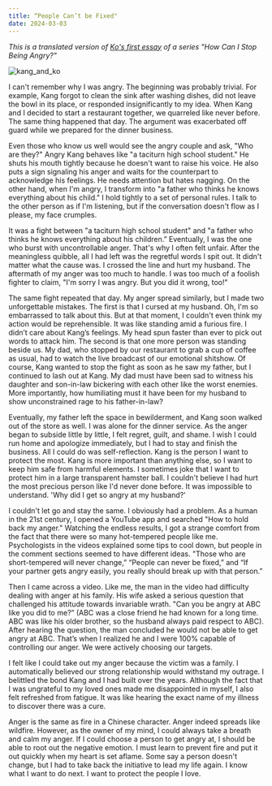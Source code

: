 ```yaml
---
title: “People Can’t be Fixed"
date: 2024-03-03
---
```

*This is a translated version of [Ko's first essay](https://jagunbae.com/anger-1/) of a series "How Can I Stop Being Angry?"*

![kang_and_ko](https://jagunbae.com/content/images/size/w2000/2024/02/----.webp)

I can't remember why I was angry. The beginning was probably trivial. For example, Kang forgot to clean the sink after washing dishes, did not leave the bowl in its place, or responded insignificantly to my idea. When Kang and I decided to start a restaurant together, we quarreled like never before. The same thing happened that day. The argument was exacerbated off guard while we prepared for the dinner business.

Even those who know us well would see the angry couple and ask, "Who are they?" Angry Kang behaves like "a taciturn high school student." He shuts his mouth tightly because he doesn't want to raise his voice. He also puts a sign signaling his anger and waits for the counterpart to acknowledge his feelings. He needs attention but hates nagging. On the other hand, when I'm angry, I transform into "a father who thinks he knows everything about his child." I hold tightly to a set of personal rules. I talk to the other person as if I'm listening, but if the conversation doesn't flow as I please, my face crumples.

It was a fight between "a taciturn high school student" and "a father who thinks he knows everything about his children.” Eventually, I was the one who burst with uncontrollable anger. That's why I often felt unfair. After the meaningless quibble, all I had left was the regretful words I spit out. It didn't matter what the cause was. I crossed the line and hurt my husband. The aftermath of my anger was too much to handle. I was too much of a foolish fighter to claim, "I'm sorry I was angry. But you did it wrong, too!"

The same fight repeated that day. My anger spread similarly, but I made two unforgettable mistakes. The first is that I cursed at my husband. Oh, I'm so embarrassed to talk about this. But at that moment, I couldn't even think my action would be reprehensible. It was like standing amid a furious fire. I didn’t care about Kang’s feelings. My head spun faster than ever to pick out words to attack him. The second is that one more person was standing beside us. My dad, who stopped by our restaurant to grab a cup of coffee as usual, had to watch the live broadcast of our emotional shitshow. Of course, Kang wanted to stop the fight as soon as he saw my father, but I continued to lash out at Kang. My dad must have been sad to witness his daughter and son-in-law bickering with each other like the worst enemies. More importantly, how humiliating must it have been for my husband to show unconstrained rage to his father-in-law?

Eventually, my father left the space in bewilderment, and Kang soon walked out of the store as well. I was alone for the dinner service. As the anger began to subside little by little, I felt regret, guilt, and shame. I wish I could run home and apologize immediately, but I had to stay and finish the business. All I could do was self-reflection. Kang is the person I want to protect the most. Kang is more important than anything else, so I want to keep him safe from harmful elements. I sometimes joke that I want to protect him in a large transparent hamster ball. I couldn't believe I had hurt the most precious person like I'd never done before. It was impossible to understand. 'Why did I get so angry at my husband?'

I couldn't let go and stay the same. I obviously had a problem. As a human in the 21st century, I opened a YouTube app and searched "How to hold back my anger." Watching the endless results, I got a strange comfort from the fact that there were so many hot-tempered people like me. Psychologists in the videos explained some tips to cool down, but people in the comment sections seemed to have different ideas. "Those who are short-tempered will never change,” “People can never be fixed,” and “If your partner gets angry easily, you really should break up with that person.”

Then I came across a video. Like me, the man in the video had difficulty dealing with anger at his family. His wife asked a serious question that challenged his attitude towards invariable wrath. "Can you be angry at ABC like you did to me?” (ABC was a close friend he had known for a long time. ABC was like his older brother, so the husband always paid respect to ABC). After hearing the question, the man concluded he would not be able to get angry at ABC. That’s when I realized he and I were 100% capable of controlling our anger. We were actively choosing our targets.

I felt like I could take out my anger because the victim was a family. I automatically believed our strong relationship would withstand my outrage. I belittled the bond Kang and I had built over the years. Although the fact that I was ungrateful to my loved ones made me disappointed in myself, I also felt refreshed from fatigue. It was like hearing the exact name of my illness to discover there was a cure.

Anger is the same as fire in a Chinese character. Anger indeed spreads like wildfire. However, as the owner of my mind, I could always take a breath and calm my anger. If I could choose a person to get angry at, I should be able to root out the negative emotion. I must learn to prevent fire and put it out quickly when my heart is set aflame. Some say a person doesn't change, but I had to take back the initiative to lead my life again. I know what I want to do next. I want to protect the people I love.